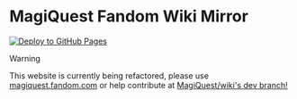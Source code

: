 # MagiQuest Fandom Wiki Mirror
[![Deploy to GitHub Pages](https://github.com/MagiQuest/wiki-mirror/actions/workflows/deploy.yml/badge.svg)](https://github.com/MagiQuest/wiki-mirror/actions/workflows/deploy.yml)

> [!Warning]
> This website is currently being refactored, please use [magiquest.fandom.com](https://magiquest.fandom.com) or help contribute at [MagiQuest/wiki's dev branch!](https://github.com/MagiQuest/wiki/tree/dev)